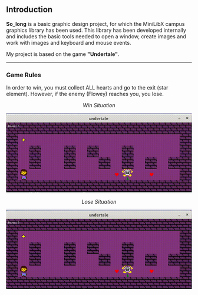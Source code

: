 ## Introduction
**So_long** is a basic graphic design project, for which the MiniLibX campus graphics library has been used. This library has been developed
internally and includes the basic tools needed to open a window, create images and work with
images and keyboard and mouse events.

My project is based on the game **"Undertale"**.

---

### Game Rules

In order to win, you must collect ALL hearts and go to the exit (star element). 
However, if the enemy (Flowey) reaches you, you lose.


</div>

<div align="center">
  
*Win Situation*

![Alt Text](https://github.com/Claw-gt/so_long/blob/main/undertale_win.gif)

</div>

</div>

<div align="center">

  *Lose Situation*
  
![Alt Text](https://github.com/Claw-gt/so_long/blob/main/undertale_lose.gif)

</div>
